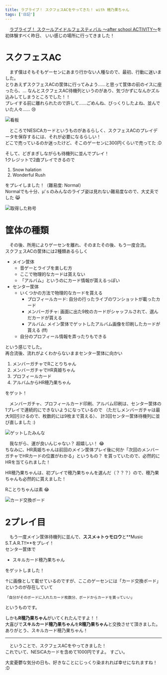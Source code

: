 ```yaml
---
title: ラブライブ！ スクフェスACをやってきた！ with 穂乃果ちゃん
tags: ['日記']
---
```


　[ラブライブ！ スクールアイドルフェスティバル 〜after school ACTIVITY〜](http://www.lovelive-sifac.jp/)を初体験すべく昨日、
いい感じの場所に行ってきました！


# スクフェスAC
　まず僕はそもそもゲーセンにあまり行かない人種なので、最初、行動に迷いました。  
とりあえずスクフェスACの筐体に行ってみよう……と思って筐体の前のイスに座ったら、…
なんとスクフェスAC待機列というのがあり、気づかずになんかズル込みしてしまうところでした！！  
プレイする前に離れられたので許して……ごめんね、びっくりしたよね、並んでいた人々…… :cry:

![看板](/2016-12-21-first_meeting_of_school_idol_festival_ac/kanban.png)

　ところでNESiCAカードというものがあるらしく、スクフェスACのプレイデータを保存するには、それが必要になるらしい！  
どこで売っているのか迷ったけど、そこのゲーセンに300円くらいで売ってた :D

そして、どぎまぎしながらも待機列に並んでプレイ！  
1クレジットで2曲プレイできるので

1. Snow halation
2. Wonderful Rush

をプレイしました！（難易度: Normal）  
Normalでも十分、μ’ｓのみんなのライブ姿は見れない難易度なので、大丈夫でした :joy_cat:

![取得した称号](/2016-12-21-first_meeting_of_school_idol_festival_ac/degrees.png)


# 筐体の種類
　その後、所用によりゲーセンを離れ、そのまたその後、もう一度合流。  
スクフェスACの筐体には2種類あるらしく

- メイン筐体
    - 音ゲーとライブを楽しむ方
    - ここで物理的なカードは貰えない
    - 「アルバム」というのにカード情報が貰えるっぽい
- センター筐体
    - いくつかの方法で物理的なカードを貰える
        - プロフィールカード: 自分の行ったライブのワンショットが載ったカード
        - メンバーガチャ: 画面に出た9枚のカードがシャッフルされて、選んだカードが貰える
        - アルバム: メイン筐体でゲットしたアルバム画像を印刷したカードが貰える (**!!**)
    - 自分のプロフィール情報を弄ったりもできる

という感じでした。  
再合流後、流れがよくわからないままセンター筐体に向かい

1. メンバーガチャでRことりちゃん
2. メンバーガチャでHR真姫ちゃん
3. プロフィールカード
4. アルバムからHR穂乃果ちゃん

をゲット！

　メンバーガチャ、プロフィールカード印刷、アルバム印刷は、センター筐体の1プレイで連続的にできないようになっているので
（ただしメンバーガチャは最大9回引けるので、枚数的には9枚まで貰える）、
計3回センター筐体待機列に並び直しました :)

![ゲットしたみんな](/2016-12-21-first_meeting_of_school_idol_festival_ac/cards.png)

　我ながら、運が良いんじゃない？ 超嬉しい！ :joy:  
ちなみに、HR真姫ちゃんは前回のメイン筐体プレイ後に何か「次回のメンバーガチャでHRカードの位置がわかる」というもの？
を貰っていたので、必然的にHRを当てられました！

HR穂乃果ちゃんは、初プレイで穂乃果ちゃんを選んだ（？？？）ので、穂乃果ちゃんも必然的に貰えました！

Rことりちゃんは素 :joy:

![カード交換ボード](/2016-12-21-first_meeting_of_school_idol_festival_ac/exchanger_board.png)

# 2プレイ目
　もう一度メイン筐体待機列に並んで、**ススメ→トゥモロウ**と**Music S.T.A.R.T!!**をプレイ！  
センター筐体で

- スキルカード穂乃果ちゃん

をゲットしました！

↑に画像として載せているのですが、ここのゲーセンには「カード交換ボード」というのが存在していて

    「自分がそのボードに入れたカード枚数分、ボードからカードを貰っていい」

というものです。

しかも**R穂乃果ちゃん**がいてくれたんですよ！！  
大喜びで**スキルカード穂乃果ちゃん**を**R穂乃果ちゃん**と交換させて頂きました。  
ありがとう、スキルカード穂乃果ちゃん！

- - -

　ということで、スクフェスACをやってきました！  
これでいて、NESiCAカードを含めて1000円ですよ。 すごい。

大変憂鬱な気分の日も、好きなことにじっくり染まれれば幸せになれますね！ :D
